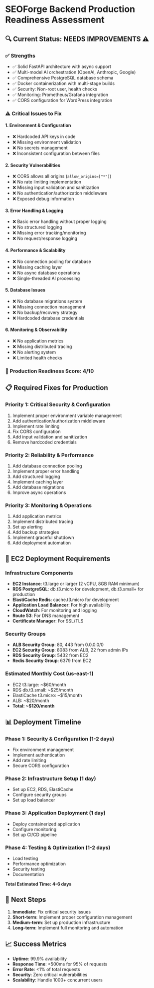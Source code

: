 # SEOForge Backend Production Readiness Assessment

## 🔍 Current Status: **NEEDS IMPROVEMENTS** ⚠️

### ✅ Strengths
- ✅ Solid FastAPI architecture with async support
- ✅ Multi-model AI orchestration (OpenAI, Anthropic, Google)
- ✅ Comprehensive PostgreSQL database schema
- ✅ Docker containerization with multi-stage builds
- ✅ Security: Non-root user, health checks
- ✅ Monitoring: Prometheus/Grafana integration
- ✅ CORS configuration for WordPress integration

### ⚠️ Critical Issues to Fix

#### 1. **Environment & Configuration**
- ❌ Hardcoded API keys in code
- ❌ Missing environment validation
- ❌ No secrets management
- ❌ Inconsistent configuration between files

#### 2. **Security Vulnerabilities**
- ❌ CORS allows all origins (`allow_origins=["*"]`)
- ❌ No rate limiting implementation
- ❌ Missing input validation and sanitization
- ❌ No authentication/authorization middleware
- ❌ Exposed debug information

#### 3. **Error Handling & Logging**
- ❌ Basic error handling without proper logging
- ❌ No structured logging
- ❌ Missing error tracking/monitoring
- ❌ No request/response logging

#### 4. **Performance & Scalability**
- ❌ No connection pooling for database
- ❌ Missing caching layer
- ❌ No async database operations
- ❌ Single-threaded AI processing

#### 5. **Database Issues**
- ❌ No database migrations system
- ❌ Missing connection management
- ❌ No backup/recovery strategy
- ❌ Hardcoded database credentials

#### 6. **Monitoring & Observability**
- ❌ No application metrics
- ❌ Missing distributed tracing
- ❌ No alerting system
- ❌ Limited health checks

### 🎯 Production Readiness Score: **4/10**

## 📋 Required Fixes for Production

### Priority 1: Critical Security & Configuration
1. Implement proper environment variable management
2. Add authentication/authorization middleware
3. Implement rate limiting
4. Fix CORS configuration
5. Add input validation and sanitization
6. Remove hardcoded credentials

### Priority 2: Reliability & Performance
1. Add database connection pooling
2. Implement proper error handling
3. Add structured logging
4. Implement caching layer
5. Add database migrations
6. Improve async operations

### Priority 3: Monitoring & Operations
1. Add application metrics
2. Implement distributed tracing
3. Set up alerting
4. Add backup strategies
5. Implement graceful shutdown
6. Add deployment automation

## 🚀 EC2 Deployment Requirements

### Infrastructure Components
- **EC2 Instance**: t3.large or larger (2 vCPU, 8GB RAM minimum)
- **RDS PostgreSQL**: db.t3.micro for development, db.t3.small+ for production
- **ElastiCache Redis**: cache.t3.micro for development
- **Application Load Balancer**: For high availability
- **CloudWatch**: For monitoring and logging
- **Route 53**: For DNS management
- **Certificate Manager**: For SSL/TLS

### Security Groups
- **ALB Security Group**: 80, 443 from 0.0.0.0/0
- **EC2 Security Group**: 8083 from ALB, 22 from admin IPs
- **RDS Security Group**: 5432 from EC2
- **Redis Security Group**: 6379 from EC2

### Estimated Monthly Cost (us-east-1)
- EC2 t3.large: ~$60/month
- RDS db.t3.small: ~$25/month
- ElastiCache t3.micro: ~$15/month
- ALB: ~$20/month
- **Total: ~$120/month**

## 📊 Deployment Timeline

### Phase 1: Security & Configuration (1-2 days)
- Fix environment management
- Implement authentication
- Add rate limiting
- Secure CORS configuration

### Phase 2: Infrastructure Setup (1 day)
- Set up EC2, RDS, ElastiCache
- Configure security groups
- Set up load balancer

### Phase 3: Application Deployment (1 day)
- Deploy containerized application
- Configure monitoring
- Set up CI/CD pipeline

### Phase 4: Testing & Optimization (1-2 days)
- Load testing
- Performance optimization
- Security testing
- Documentation

**Total Estimated Time: 4-6 days**

## 🔧 Next Steps

1. **Immediate**: Fix critical security issues
2. **Short-term**: Implement proper configuration management
3. **Medium-term**: Set up production infrastructure
4. **Long-term**: Implement full monitoring and automation

## 📈 Success Metrics

- **Uptime**: 99.9% availability
- **Response Time**: <500ms for 95% of requests
- **Error Rate**: <1% of total requests
- **Security**: Zero critical vulnerabilities
- **Scalability**: Handle 1000+ concurrent users
